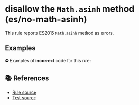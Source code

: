# disallow the `Math.asinh` method (es/no-math-asinh)

This rule reports ES2015 `Math.asinh` method as errors.

## Examples

⛔ Examples of **incorrect** code for this rule:

<eslint-playground type="bad" code="/*eslint es/no-math-asinh: error */
const n = Math.asinh(value)
" />

## 📚 References

- [Rule source](https://github.com/mysticatea/eslint-plugin-es/blob/v1.3.0/lib/rules/no-math-asinh.js)
- [Test source](https://github.com/mysticatea/eslint-plugin-es/blob/v1.3.0/tests/lib/rules/no-math-asinh.js)
